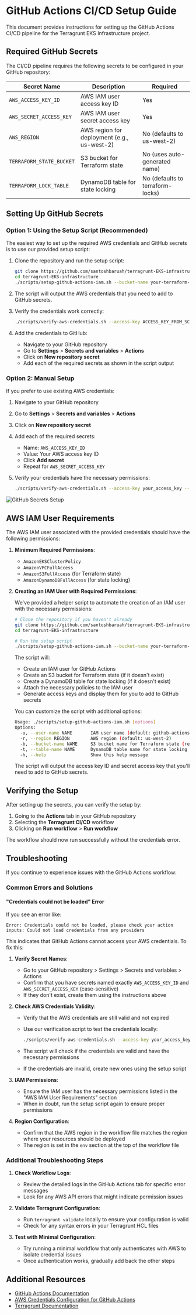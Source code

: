 # GitHub Actions CI/CD Setup Guide

This document provides instructions for setting up the GitHub Actions CI/CD pipeline for the Terragrunt EKS Infrastructure project.

## Required GitHub Secrets

The CI/CD pipeline requires the following secrets to be configured in your GitHub repository:

| Secret Name | Description | Required |
|-------------|-------------|----------|
| `AWS_ACCESS_KEY_ID` | AWS IAM user access key ID | Yes |
| `AWS_SECRET_ACCESS_KEY` | AWS IAM user secret access key | Yes |
| `AWS_REGION` | AWS region for deployment (e.g., us-west-2) | No (defaults to us-west-2) |
| `TERRAFORM_STATE_BUCKET` | S3 bucket for Terraform state | No (uses auto-generated name) |
| `TERRAFORM_LOCK_TABLE` | DynamoDB table for state locking | No (defaults to terraform-locks) |

## Setting Up GitHub Secrets

### Option 1: Using the Setup Script (Recommended)

The easiest way to set up the required AWS credentials and GitHub secrets is to use our provided setup script:

1. Clone the repository and run the setup script:

   ```bash
   git clone https://github.com/santoshbaruah/terragrunt-EKS-infrastructure.git
   cd terragrunt-EKS-infrastructure
   ./scripts/setup-github-actions-iam.sh --bucket-name your-terraform-state-bucket
   ```

2. The script will output the AWS credentials that you need to add to GitHub secrets.

3. Verify the credentials work correctly:

   ```bash
   ./scripts/verify-aws-credentials.sh --access-key ACCESS_KEY_FROM_SCRIPT --secret-key SECRET_KEY_FROM_SCRIPT
   ```

4. Add the credentials to GitHub:
   - Navigate to your GitHub repository
   - Go to **Settings** > **Secrets and variables** > **Actions**
   - Click on **New repository secret**
   - Add each of the required secrets as shown in the script output

### Option 2: Manual Setup

If you prefer to use existing AWS credentials:

1. Navigate to your GitHub repository
2. Go to **Settings** > **Secrets and variables** > **Actions**
3. Click on **New repository secret**
4. Add each of the required secrets:
   - Name: `AWS_ACCESS_KEY_ID`
   - Value: Your AWS access key ID
   - Click **Add secret**
   - Repeat for `AWS_SECRET_ACCESS_KEY`
5. Verify your credentials have the necessary permissions:

   ```bash
   ./scripts/verify-aws-credentials.sh --access-key your_access_key --secret-key your_secret_key
   ```

![GitHub Secrets Setup](images/github-secrets-setup.png)

## AWS IAM User Requirements

The AWS IAM user associated with the provided credentials should have the following permissions:

1. **Minimum Required Permissions**:
   - `AmazonEKSClusterPolicy`
   - `AmazonVPCFullAccess`
   - `AmazonS3FullAccess` (for Terraform state)
   - `AmazonDynamoDBFullAccess` (for state locking)

2. **Creating an IAM User with Required Permissions**:

   We've provided a helper script to automate the creation of an IAM user with the necessary permissions:

   ```bash
   # Clone the repository if you haven't already
   git clone https://github.com/santoshbaruah/terragrunt-EKS-infrastructure.git
   cd terragrunt-EKS-infrastructure

   # Run the setup script
   ./scripts/setup-github-actions-iam.sh --bucket-name your-terraform-state-bucket
   ```

   The script will:
   - Create an IAM user for GitHub Actions
   - Create an S3 bucket for Terraform state (if it doesn't exist)
   - Create a DynamoDB table for state locking (if it doesn't exist)
   - Attach the necessary policies to the IAM user
   - Generate access keys and display them for you to add to GitHub secrets

   You can customize the script with additional options:

   ```bash
   Usage: ./scripts/setup-github-actions-iam.sh [options]
   Options:
     -u, --user-name NAME       IAM user name (default: github-actions-terragrunt)
     -r, --region REGION        AWS region (default: us-west-2)
     -b, --bucket-name NAME     S3 bucket name for Terraform state (required)
     -t, --table-name NAME      DynamoDB table name for state locking (default: terraform-locks)
     -h, --help                 Show this help message
   ```

   The script will output the access key ID and secret access key that you'll need to add to GitHub secrets.

## Verifying the Setup

After setting up the secrets, you can verify the setup by:

1. Going to the **Actions** tab in your GitHub repository
2. Selecting the **Terragrunt CI/CD** workflow
3. Clicking on **Run workflow** > **Run workflow**

The workflow should now run successfully without the credentials error.

## Troubleshooting

If you continue to experience issues with the GitHub Actions workflow:

### Common Errors and Solutions

#### "Credentials could not be loaded" Error

If you see an error like:

```text
Error: Credentials could not be loaded, please check your action inputs: Could not load credentials from any providers
```

This indicates that GitHub Actions cannot access your AWS credentials. To fix this:

1. **Verify Secret Names**:
   - Go to your GitHub repository > Settings > Secrets and variables > Actions
   - Confirm that you have secrets named exactly `AWS_ACCESS_KEY_ID` and `AWS_SECRET_ACCESS_KEY` (case-sensitive)
   - If they don't exist, create them using the instructions above

2. **Check AWS Credentials Validity**:
   - Verify that the AWS credentials are still valid and not expired
   - Use our verification script to test the credentials locally:

     ```bash
     ./scripts/verify-aws-credentials.sh --access-key your_access_key --secret-key your_secret_key
     ```

   - The script will check if the credentials are valid and have the necessary permissions
   - If the credentials are invalid, create new ones using the setup script

3. **IAM Permissions**:
   - Ensure the IAM user has the necessary permissions listed in the "AWS IAM User Requirements" section
   - When in doubt, run the setup script again to ensure proper permissions

4. **Region Configuration**:
   - Confirm that the AWS region in the workflow file matches the region where your resources should be deployed
   - The region is set in the `env` section at the top of the workflow file

### Additional Troubleshooting Steps

1. **Check Workflow Logs**:
   - Review the detailed logs in the GitHub Actions tab for specific error messages
   - Look for any AWS API errors that might indicate permission issues

2. **Validate Terragrunt Configuration**:
   - Run `terragrunt validate` locally to ensure your configuration is valid
   - Check for any syntax errors in your Terragrunt HCL files

3. **Test with Minimal Configuration**:
   - Try running a minimal workflow that only authenticates with AWS to isolate credential issues
   - Once authentication works, gradually add back the other steps

## Additional Resources

- [GitHub Actions Documentation](https://docs.github.com/en/actions)
- [AWS Credentials Configuration for GitHub Actions](https://github.com/aws-actions/configure-aws-credentials)
- [Terragrunt Documentation](https://terragrunt.gruntwork.io/docs/)
